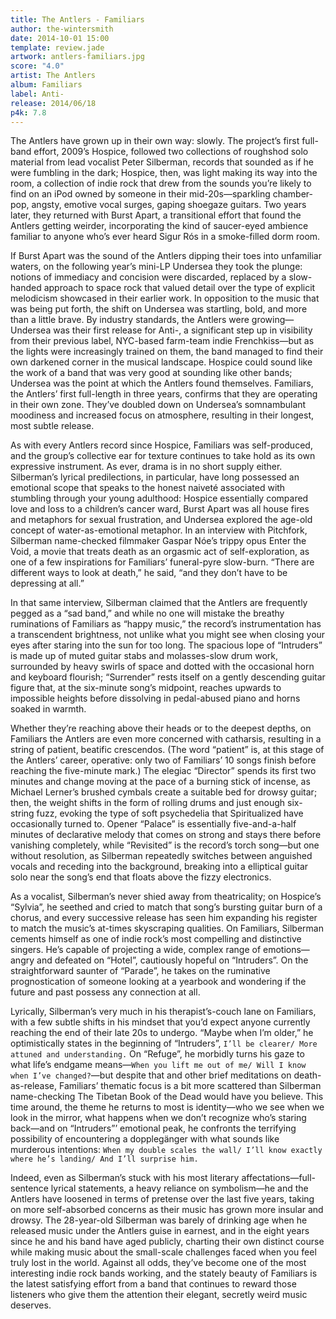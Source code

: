 ```yaml
---
title: The Antlers - Familiars
author: the-wintersmith
date: 2014-10-01 15:00
template: review.jade
artwork: antlers-familiars.jpg
score: "4.0"
artist: The Antlers
album: Familiars
label: Anti-
release: 2014/06/18
p4k: 7.8
---
```


The Antlers have grown up in their own way: slowly. The project’s first full-band effort, 2009’s Hospice, followed two collections of roughshod solo material from lead vocalist Peter Silberman, records that sounded as if he were fumbling in the dark; Hospice, then, was light making its way into the room, a collection of indie rock that drew from the sounds you’re likely to find on an iPod owned by someone in their mid-20s—sparkling chamber-pop, angsty, emotive vocal surges, gaping shoegaze guitars. Two years later, they returned with Burst Apart, a transitional effort that found the Antlers getting weirder, incorporating the kind of saucer-eyed ambience familiar to anyone who’s ever heard Sigur Rós in a smoke-filled dorm room.

If Burst Apart was the sound of the Antlers dipping their toes into unfamiliar waters, on the following year’s mini-LP Undersea they took the plunge: notions of immediacy and concision were discarded, replaced by a slow-handed approach to space rock that valued detail over the type of explicit melodicism showcased in their earlier work. In opposition to the music that was being put forth, the shift on Undersea was startling, bold, and more than a little brave. By industry standards, the Antlers were growing—Undersea was their first release for Anti-, a significant step up in visibility from their previous label, NYC-based farm-team indie Frenchkiss—but as the lights were increasingly trained on them, the band managed to find their own darkened corner in the musical landscape. Hospice could sound like the work of a band that was very good at sounding like other bands; Undersea was the point at which the Antlers found themselves. Familiars, the Antlers’ first full-length in three years, confirms that they are operating in their own zone. They’ve doubled down on Undersea’s somnambulant moodiness and increased focus on atmosphere, resulting in their longest, most subtle release.

As with every Antlers record since Hospice, Familiars was self-produced, and the group’s collective ear for texture continues to take hold as its own expressive instrument. As ever, drama is in no short supply either. Silberman’s lyrical predilections, in particular, have long possessed an emotional scope that speaks to the honest naiveté associated with stumbling through your young adulthood: Hospice essentially compared love and loss to a children’s cancer ward, Burst Apart was all house fires and metaphors for sexual frustration, and Undersea explored the age-old concept of water-as-emotional metaphor. In an interview with Pitchfork, Silberman name-checked filmmaker Gaspar Nóe’s trippy opus Enter the Void, a movie that treats death as an orgasmic act of self-exploration, as one of a few inspirations for Familiars’ funeral-pyre slow-burn. “There are different ways to look at death,” he said, “and they don’t have to be depressing at all.”

In that same interview, Silberman claimed that the Antlers are frequently pegged as a “sad band,” and while no one will mistake the breathy ruminations of Familiars as “happy music,” the record’s instrumentation has a transcendent brightness, not unlike what you might see when closing your eyes after staring into the sun for too long. The spacious lope of “Intruders” is made up of muted guitar stabs and molasses-slow drum work, surrounded by heavy swirls of space and dotted with the occasional horn and keyboard flourish; “Surrender” rests itself on a gently descending guitar figure that, at the six-minute song’s midpoint, reaches upwards to impossible heights before dissolving in pedal-abused piano and horns soaked in warmth.

Whether they’re reaching above their heads or to the deepest depths, on Familiars the Antlers are even more concerned with catharsis, resulting in a string of patient, beatific crescendos. (The word “patient” is, at this stage of the Antlers’ career, operative: only two of Familiars’ 10 songs finish before reaching the five-minute mark.) The elegiac “Director” spends its first two minutes and change moving at the pace of a burning stick of incense, as Michael Lerner’s brushed cymbals create a suitable bed for drowsy guitar; then, the weight shifts in the form of rolling drums and just enough six-string fuzz, evoking the type of soft psychedelia that Spiritualized have occasionally turned to. Opener “Palace” is essentially five-and-a-half minutes of declarative melody that comes on strong and stays there before vanishing completely, while “Revisited” is the record’s torch song—but one without resolution, as Silberman repeatedly switches between anguished vocals and receding into the background, breaking into a elliptical guitar solo near the song’s end that floats above the fizzy electronics.

As a vocalist, Silberman’s never shied away from theatricality; on Hospice’s “Sylvia”, he seethed and cried to match that song’s bursting guitar burn of a chorus, and every successive release has seen him expanding his register to match the music’s at-times skyscraping qualities. On Familiars, Silberman cements himself as one of indie rock’s most compelling and distinctive singers. He’s capable of projecting a wide, complex range of emotions—angry and defeated on “Hotel”, cautiously hopeful on “Intruders”. On the straightforward saunter of “Parade”, he takes on the ruminative prognostication of someone looking at a yearbook and wondering if the future and past possess any connection at all.

Lyrically, Silberman’s very much in his therapist’s-couch lane on Familiars, with a few subtle shifts in his mindset that you’d expect anyone currently reaching the end of their late 20s to undergo. “Maybe when I’m older,” he optimistically states in the beginning of “Intruders”, `I’ll be clearer/ More attuned and understanding.` On “Refuge”, he morbidly turns his gaze to what life’s endgame means—`When you lift me out of me/ Will I know when I’ve changed?`—but despite that and other brief meditations on death-as-release, Familiars’ thematic focus is a bit more scattered than Silberman name-checking The Tibetan Book of the Dead would have you believe. This time around, the theme he returns to most is identity—who we see when we look in the mirror, what happens when we don’t recognize who’s staring back—and on “Intruders”’ emotional peak, he confronts the terrifying possibility of encountering a dopplegänger with what sounds like murderous intentions: `When my double scales the wall/ I’ll know exactly where he’s landing/ And I’ll surprise him.`

Indeed, even as Silberman’s stuck with his most literary affectations—full-sentence lyrical statements, a heavy reliance on symbolism—he and the Antlers have loosened in terms of pretense over the last five years, taking on more self-absorbed concerns as their music has grown more insular and drowsy. The 28-year-old Silberman was barely of drinking age when he released music under the Antlers guise in earnest, and in the eight years since he and his band have aged publicly, charting their own distinct course while making music about the small-scale challenges faced when you feel truly lost in the world. Against all odds, they’ve become one of the most interesting indie rock bands working, and the stately beauty of Familiars is the latest satisfying effort from a band that continues to reward those listeners who give them the attention their elegant, secretly weird music deserves.
